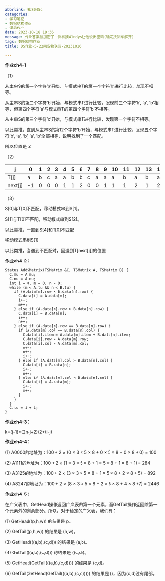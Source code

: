 ```yaml
---
abbrlink: 9b8045c
categories:
- 学习笔记
- 数据结构作业
- 课后作业
date: 2023-10-18 19:36
message: 作业答案被加密了，快暴揍W1ndys让他说出密码(输完按回车解开)
tags: 数据结构作业
title: DS作业-5-22网安物联网-20231016

---
```


**作业ch4-1：**

（1）

从主串S的第一个字符’a’开始，与模式串T的第一个字符’b’进行比较，发现不相等。

从主串S的第二个字符’b’开始，与模式串T进行比较，发现前三个字符’b’, ‘a’, 'b’相等，但第四个字符’a’与模式串T的第四个字符’b’不相等。

从主串S的第三个字符’c’开始，与模式串T进行比较，发现第一个字符不相等。

以此类推，直到从主串S的第12个字符’b’开始，与模式串T进行比较，发现五个字符’b’, ‘a’, ‘b’, ‘a’, 'b’全部相等，说明找到了一个匹配。

所以位置是12

（2）

| **j**   | **0** | **1** | **2** | **3** | **4** | **5** | **6** | **7** | **8** | **9** | **10** | **11** | **12** | **13** | **14** | **15** | **16** | **17** | **18** | **19** | **20** |
| ------- | ----- | ----- | ----- | ----- | ----- | ----- | ----- | ----- | ----- | ----- | ------ | ------ | ------ | ------ | ------ | ------ | ------ | ------ | ------ | ------ | ------ |
| T[j]    | a     | b     | c     | a     | a     | b     | b     | c     | a     | a     | a      | b      | a      | b      | a      | b      | a      | a      | b      | c      | a      |
| next[j] | -1    | 0     | 0     | 0     | 1     | 1     | 2     | 0     | 0     | 1     | 1      | 1      | 2      | 1      | 2      | 1      | 2      | 1      | 1      | 2      | 0      |

（3）

S[0]与T[0]不匹配，移动模式串到S[1]。

S[1]与T[0]不匹配，移动模式串到S[2]。

以此类推，一直到S[4]和T[0]不匹配

移动模式串到S[1]

以此类推，当遇到不匹配时，回退到T[next[j]]的位置

**作业ch4-2：**

```
Status AddSMatrix(TSMatrix &C, TSMatrix A, TSMatrix B) {
  C.mu = A.mu;
  C.nu = A.nu;
  int i = 0, m = 0, n = 0;
  while (m < A.tu && n < B.tu) {
    if (A.data[m].row < B.data[n].row) {
      C.data[i] = A.data[m];
      i++;
      m++;
    } else if (A.data[m].row > B.data[n].row) {
      C.data[i] = B.data[n];
      i++;
      n++;
    } else if (A.data[m].row == B.data[n].row) {
      if (A.data[m].col == B.data[n].col) {
        C.data[i].item = A.data[m].item + B.data[n].item;
        C.data[i].row = A.data[m].row;
        C.data[i].col = A.data[m].col;
        m++;
        n++;
        i++;
      } else if (A.data[m].col > B.data[n].col) {
        C.data[i] = B.data[n];
        i++;
        n++;
      } else if (A.data[m].col < B.data[n].col) {
        C.data[i] = A.data[m];
        i++;
        m++;
      }
    }
  }
  C.tu = i + 1;
}
```

**作业ch4-3：**

k=(j-1)*(2n-j+2)/2+(i-j)

**作业ch4-4：**

(1) A0000的地址为：100 + 2 × (0 × 3 × 5 × 8 + 0 × 5 × 8 + 0 × 8 + 0) = 100

(2) A1111的地址为：100 + 2 × (1 × 3 × 5 × 8 + 1 × 5 × 8 + 1 × 8 + 1) = 284

(3) A3125的地址为：100 + 2 × (3 × 3 × 5 × 8 + 1 × 5 × 8 + 2 × 8 + 5) = 892

(4) A8247的地址为：100 + 2 × (8 × 3 × 5 × 8 + 2 × 5 × 8 + 4 × 8 +7) = 2446

**作业ch4-5：**

在广义表中，GetHead操作返回广义表的第一个元素，而GetTail操作返回除第一个元素外的剩余部分。所以，对于给定的广义表，我们有：

(1) GetHead((p,h,w)) 的结果是 p。

(2) GetTail((p,h,w)) 的结果是 (h,w)。

(3) GetHead(((a,b),(c,d))) 的结果是 (a,b)。

(4) GetTail(((a,b),(c,d))) 的结果是 ((c,d))。

(5) GetHead(GetTail(((a,b),(c,d)))) 的结果是 (c,d)。

(6) GetTail(GetHead(GetTail(((a,b),(c,d))))) 的结果是 ()，因为(c,d)没有尾部。